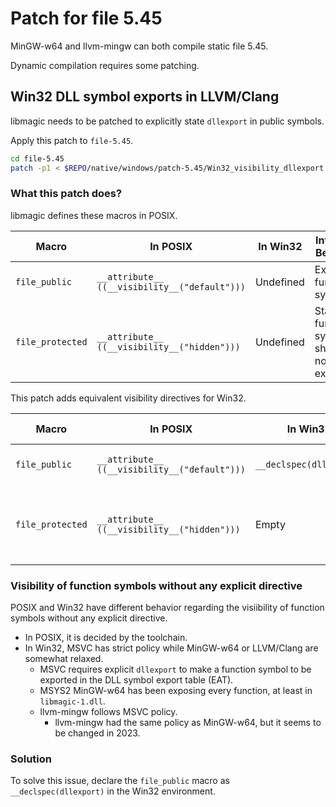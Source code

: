 # Patch for file 5.45

MinGW-w64 and llvm-mingw can both compile static file 5.45.

Dynamic compilation requires some patching.

## Win32 DLL symbol exports in LLVM/Clang

libmagic needs to be patched to explicitly state `dllexport` in public symbols.

Apply this patch to `file-5.45`.

```sh
cd file-5.45
patch -p1 < $REPO/native/windows/patch-5.45/Win32_visibility_dllexport.diff
```

### What this patch does?

libmagic defines these macros in POSIX. 

| Macro | In POSIX | In Win32 | Intended Behavior |
|-------|----------|----------|-------------------|
| `file_public` | `__attribute__ ((__visibility__("default")))` | Undefined | Exports a function symbol. |
| `file_protected` | `__attribute__ ((__visibility__("hidden")))` | Undefined | States a function symbol should not be exported. |

This patch adds equivalent visibility directives for Win32.

| Macro | In POSIX | In Win32 | Intended Behavior |
|-------|----------|----------|-------------------|
| `file_public` | `__attribute__ ((__visibility__("default")))` | `__declspec(dllexport)` | Exports a function symbol. |
| `file_protected` | `__attribute__ ((__visibility__("hidden")))` | Empty | States a function symbol should not be exported. |

### Visibility of function symbols without any explicit directive

POSIX and Win32 have different behavior regarding the visiibility of function symbols without any explicit directive.

- In POSIX, it is decided by the toolchain.
- In Win32, MSVC has strict policy while MinGW-w64 or LLVM/Clang are somewhat relaxed.
    - MSVC requires explicit `dllexport` to make a function symbol to be exported in the DLL symbol export table (EAT).
    - MSYS2 MinGW-w64 has been exposing every function, at least in `libmagic-1.dll`.
    - llvm-mingw follows MSVC policy.
        - llvm-mingw had the same policy as MinGW-w64, but it seems to be changed in 2023.

### Solution

To solve this issue, declare the `file_public` macro as `__declspec(dllexport)` in the Win32 environment.
